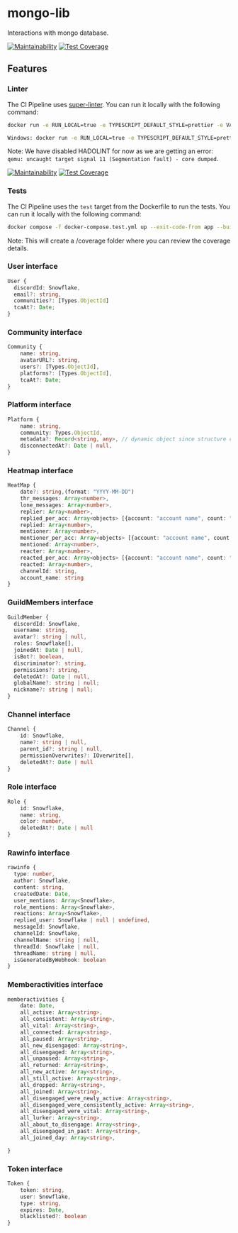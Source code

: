 # mongo-lib

Interactions with mongo database.

[![Maintainability](https://api.codeclimate.com/v1/badges/19418cb220f07e7b9292/maintainability)](https://codeclimate.com/github/TogetherCrew/mongo-lib/maintainability)
[![Test Coverage](https://api.codeclimate.com/v1/badges/19418cb220f07e7b9292/test_coverage)](https://codeclimate.com/github/TogetherCrew/mongo-lib/test_coverage)

## Features

### Linter

The CI Pipeline uses [super-linter](https://github.com/super-linter/super-linter). You can run it locally with the following command:

```bash
docker run -e RUN_LOCAL=true -e TYPESCRIPT_DEFAULT_STYLE=prettier -e VALIDATE_DOCKERFILE_HADOLINT=false -v $(pwd):/tmp/lint github/super-linter:slim-latest
```

```bash
Windows: docker run -e RUN_LOCAL=true -e TYPESCRIPT_DEFAULT_STYLE=prettier -e VALIDATE_DOCKERFILE_HADOLINT=false -v "$(Resolve-Path .):/tmp/lint" github/super-linter:slim-latest
```

Note: We have disabled HADOLINT for now as we are getting an error: `qemu: uncaught target signal 11 (Segmentation fault) - core dumped`.

[![Maintainability](https://api.codeclimate.com/v1/badges/52d516c2ad7c262adb37/maintainability)](https://codeclimate.com/github/RnDAO/tc-dbComm/maintainability)
[![Test Coverage](https://api.codeclimate.com/v1/badges/52d516c2ad7c262adb37/test_coverage)](https://codeclimate.com/github/RnDAO/tc-dbComm/test_coverage)


### Tests

The CI Pipeline uses the `test` target from the Dockerfile to run the tests. You can run it locally with the following command:

```bash
docker compose -f docker-compose.test.yml up --exit-code-from app --build
```

Note: This will create a /coverage folder where you can review the coverage details.


### User interface

```ts
User {
  discordId: Snowflake,
  email?: string,
  communities?: [Types.ObjectId]
  tcaAt?: Date;
}
```

### Community interface

```ts
Community {
    name: string,
    avatarURL?: string,
    users?: [Types.ObjectId],
    platforms?: [Types.ObjectId],
    tcaAt?: Date;
}
```

### Platform interface

```ts
Platform {
    name: string,
    community: Types.ObjectId,
    metadata?: Record<string, any>, // dynamic object since structure can change
    disconnectedAt?: Date | null,
}
```
### Heatmap interface

```ts
HeatMap {
    date?: string,(format: "YYYY-MM-DD")
    thr_messages: Array<number>,
    lone_messages: Array<number>,
    replier: Array<number>,
    replied_per_acc: Array<objects> [{account: "account name", count: "count of reply"}],
    replied: Array<number>,
    mentioner: Array<number>,
    mentioner_per_acc: Array<objects> [{account: "account name", count: "count of mention"}],
    mentioned: Array<number>,
    reacter: Array<number>,
    reacted_per_acc: Array<objects> [{account: "account name", count: "count of reaction"}],
    reacted: Array<number>,
    channelId: string,
    account_name: string
}
```

### GuildMembers interface

```ts
GuildMember {
  discordId: Snowflake,
  username: string,
  avatar?: string | null,
  roles: Snowflake[],
  joinedAt: Date | null,
  isBot?: boolean,
  discriminator?: string,
  permissions?: string,
  deletedAt?: Date | null,
  globalName?: string | null;
  nickname?: string | null;
}

```

### Channel interface

```ts
Channel {
    id: Snowflake,
    name?: string | null,
    parent_id?: string | null,
    permissionOverwrites?: IOverwrite[],
    deletedAt?: Date | null
}
```


### Role interface

```ts
Role {
    id: Snowflake,
    name: string,
    color: number,
    deletedAt?: Date | null
}
```

### Rawinfo interface

```ts
rawinfo {
  type: number,
  author: Snowflake,
  content: string,
  createdDate: Date,
  user_mentions: Array<Snowflake>,
  role_mentions: Array<Snowflake>,
  reactions: Array<Snowflake>,
  replied_user: Snowflake | null | undefined,
  messageId: Snowflake,
  channelId: Snowflake,
  channelName: string | null,
  threadId: Snowflake | null,
  threadName: string | null,
  isGeneratedByWebhook: boolean
}
```

### Memberactivities interface

```ts
memberactivities {
    date: Date,
    all_active: Array<string>,
    all_consistent: Array<string>,
    all_vital: Array<string>,
    all_connected: Array<string>,
    all_paused: Array<string>,
    all_new_disengaged: Array<string>,
    all_disengaged: Array<string>,
    all_unpaused: Array<string>,
    all_returned: Array<string>,
    all_new_active: Array<string>,
    all_still_active: Array<string>,
    all_dropped: Array<string>,
    all_joined: Array<string>,
    all_disengaged_were_newly_active: Array<string>,
    all_disengaged_were_consistently_active: Array<string>,
    all_disengaged_were_vital: Array<string>,
    all_lurker: Array<string>,
    all_about_to_disengage: Array<string>,
    all_disengaged_in_past: Array<string>,
    all_joined_day: Array<string>,

}
```

### Token interface

```ts
Token {
    token: string,
    user: Snowflake,
    type: string,
    expires: Date,
    blacklisted?: boolean
}
```
